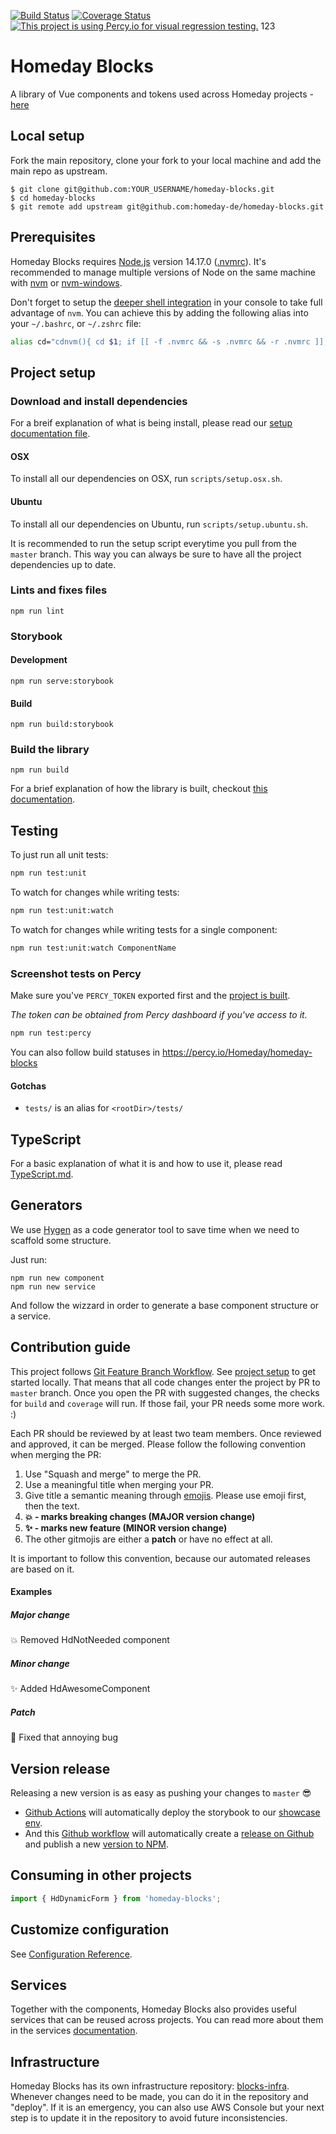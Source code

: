 [![Build Status](https://github.com/homeday-de/homeday-blocks/workflows/deploy-storybook/badge.svg)](https://github.com/homeday-de/homeday-blocks/actions)
[![Coverage Status](https://coveralls.io/repos/github/homeday-de/homeday-blocks/badge.svg?t=Kbz7Vb)](https://coveralls.io/github/homeday-de/homeday-blocks)
[![This project is using Percy.io for visual regression testing.](https://percy.io/static/images/percy-badge.svg)](https://percy.io/Homeday/homeday-blocks)
123
# Homeday Blocks
A library of Vue components and tokens used across Homeday projects - [here](https://blocks.homeday.dev)

## Local setup

Fork the main repository, clone your fork to your local machine and add the main repo as upstream.

```
$ git clone git@github.com:YOUR_USERNAME/homeday-blocks.git
$ cd homeday-blocks
$ git remote add upstream git@github.com:homeday-de/homeday-blocks.git
```

## Prerequisites

Homeday Blocks requires [Node.js](https://nodejs.org/) version 14.17.0 ([.nvmrc](.nvmrc)). It's recommended to manage multiple versions of Node on the same machine with [nvm](https://github.com/nvm-sh/nvm) or [nvm-windows](https://github.com/coreybutler/nvm-windows).

Don't forget to setup the [deeper shell integration](https://github.com/nvm-sh/nvm#deeper-shell-integration) in your console to take full advantage of `nvm`. You can achieve this by adding the following alias into your `~/.bashrc`, or `~/.zshrc` file:

```bash
alias cd="cdnvm(){ cd $1; if [[ -f .nvmrc && -s .nvmrc && -r .nvmrc ]]; then <.nvmrc nvm install; elif [[ $(nvm current) != $(nvm version default) ]]; then nvm use default; fi; };cdnvm"
```

## Project setup

### Download and install dependencies

For a breif explanation of what is being install, please read our [setup documentation file](/docs/SETUP.md).

#### OSX

To install all our dependencies on OSX, run `scripts/setup.osx.sh`.

#### Ubuntu

To install all our dependencies on Ubuntu, run `scripts/setup.ubuntu.sh`.

It is recommended to run the setup script everytime you pull from the `master` branch. This way you can always be sure to have all the project dependencies up to date.

### Lints and fixes files
```
npm run lint
```

### Storybook
#### Development
```
npm run serve:storybook
```
#### Build
```
npm run build:storybook
```
### Build the library
```
npm run build
```
For a brief explanation of how the library is built, checkout [this documentation](/docs/BUILD.md).

## Testing

To just run all unit tests:
```bash
npm run test:unit
```

To watch for changes while writing tests:
```bash
npm run test:unit:watch
```

To watch for changes while writing tests for a single component:
```bash
npm run test:unit:watch ComponentName
```

### Screenshot tests on Percy

Make sure you've `PERCY_TOKEN` exported first and the [project is built](#build).

*The token can be obtained from Percy dashboard if you've access to it.*

```bash
npm run test:percy
```

You can also follow build statuses in https://percy.io/Homeday/homeday-blocks

#### Gotchas
- `tests/` is an alias for `<rootDir>/tests/`

## TypeScript
For a basic explanation of what it is and how to use it, please read [TypeScript.md](/docs/TypeScript.md).
## Generators

We use [Hygen](https://www.hygen.io/) as a code generator tool to save time when we need to scaffold some structure.

Just run:

```
npm run new component
npm run new service
```

And follow the wizzard in order to generate a base component structure or a service.

## Contribution guide

This project follows [Git Feature Branch Workflow](https://www.atlassian.com/git/tutorials/comparing-workflows/feature-branch-workflow). See [project setup](#project-setup) to get started locally. That means that all code changes enter the project by PR to `master` branch. Once you open the PR with suggested changes, the checks for `build` and `coverage` will run. If those fail, your PR needs some more work. :) 

Each PR should be reviewed by at least two team members. Once reviewed and approved, it can be merged. Please follow the following convention when merging the PR: 

1) Use "Squash and merge" to merge the PR. 
2) Use a meaningful title when merging your PR. 
3) Give title a semantic meaning through [emojis](https://gitmoji.carloscuesta.me/). Please use emoji first, then the text. 
4) **:boom: - marks breaking changes (MAJOR version change)** 
5) **:sparkles: - marks new feature (MINOR version change)**
6) The other gitmojis are either a **patch** or have no effect at all.

It is important to follow this convention, because our automated releases are based on it.

#### Examples 

##### Major change
:boom: Removed HdNotNeeded component

##### Minor change
:sparkles: Added HdAwesomeComponent

##### Patch
:bug: Fixed that annoying bug

## Version release

Releasing a new version is as easy as pushing your changes to `master` 😎

- [Github Actions](/.github/workflows/deploy-storybook.yml) will automatically deploy the storybook to our [showcase env](https://blocks.homeday.dev).
- And this [Github workflow](https://github.com/homeday-de/homeday-blocks/tree/master/.github/workflows/release.yml) will automatically create a [release on Github](https://github.com/homeday-de/homeday-blocks/releases) and publish a new [version to NPM](https://www.npmjs.com/package/homeday-blocks?activeTab=versions). 

## Consuming in other projects

```js
import { HdDynamicForm } from 'homeday-blocks';
```

## Customize configuration
See [Configuration Reference](https://cli.vuejs.org/config/).

## Services
Together with the components, Homeday Blocks also provides useful services that can be reused across projects. You can read more about them in the services [documentation](https://github.com/homeday-de/homeday-blocks/tree/master/src/services).

## Infrastructure
Homeday Blocks has its own infrastructure repository: [blocks-infra](https://github.com/homeday-de/blocks-infra).
Whenever changes need to be made, you can do it in the repository and "deploy". If it is an emergency, you can also use AWS Console but your next step is to update it in the repository to avoid future inconsistencies.